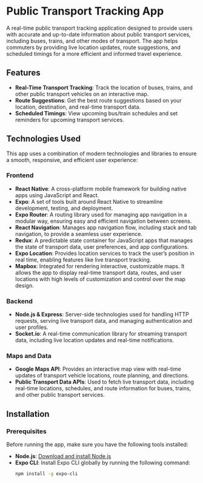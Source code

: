 # **Public Transport Tracking App**

A real-time public transport tracking application designed to provide users with accurate and up-to-date information about public transport services, including buses, trains, and other modes of transport. The app helps commuters by providing live location updates, route suggestions, and scheduled timings for a more efficient and informed travel experience.

## **Features**

- **Real-Time Transport Tracking**: Track the location of buses, trains, and other public transport vehicles on an interactive map.
- **Route Suggestions**: Get the best route suggestions based on your location, destination, and real-time transport data.
- **Scheduled Timings**: View upcoming bus/train schedules and set reminders for upcoming transport services.

## **Technologies Used**

This app uses a combination of modern technologies and libraries to ensure a smooth, responsive, and efficient user experience:

### **Frontend**

- **React Native**: A cross-platform mobile framework for building native apps using JavaScript and React.
- **Expo**: A set of tools built around React Native to streamline development, testing, and deployment.
- **Expo Router**: A routing library used for managing app navigation in a modular way, ensuring easy and efficient navigation between screens.
- **React Navigation**: Manages app navigation flow, including stack and tab navigation, to provide a seamless user experience.
- **Redux**: A predictable state container for JavaScript apps that manages the state of transport data, user preferences, and app configurations.
- **Expo Location**: Provides location services to track the user’s position in real time, enabling features like live transport tracking.
- **Mapbox**: Integrated for rendering interactive, customizable maps. It allows the app to display real-time transport data, routes, and user locations with high levels of customization and control over the map design.

### **Backend**

- **Node.js & Express**: Server-side technologies used for handling HTTP requests, serving live transport data, and managing authentication and user profiles.
- **Socket.io**: A real-time communication library for streaming transport data, including live location updates and real-time notifications.

### **Maps and Data**

- **Google Maps API**: Provides an interactive map view with real-time updates of transport vehicle locations, route planning, and directions.
- **Public Transport Data APIs**: Used to fetch live transport data, including real-time locations, schedules, and route information for buses, trains, and other public transport services.

## **Installation**

### **Prerequisites**

Before running the app, make sure you have the following tools installed:

- **Node.js**: [Download and install Node.js](https://nodejs.org)
- **Expo CLI**: Install Expo CLI globally by running the following command:
  ```bash
  npm install -g expo-cli
